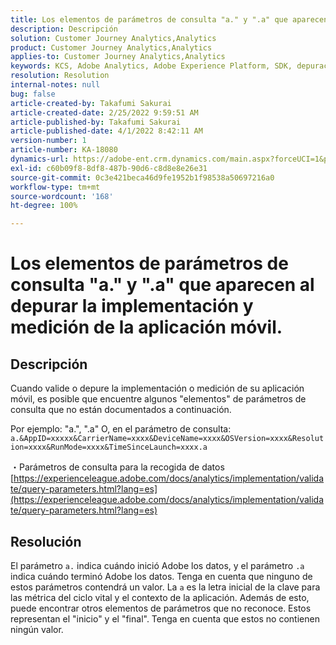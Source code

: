 ```yaml
---
title: Los elementos de parámetros de consulta "a." y ".a" que aparecen al depurar la implementación y medición de la aplicación móvil.
description: Descripción
solution: Customer Journey Analytics,Analytics
product: Customer Journey Analytics,Analytics
applies-to: Customer Journey Analytics,Analytics
keywords: KCS, Adobe Analytics, Adobe Experience Platform, SDK, depuración, parámetros de consulta
resolution: Resolution
internal-notes: null
bug: false
article-created-by: Takafumi Sakurai
article-created-date: 2/25/2022 9:59:51 AM
article-published-by: Takafumi Sakurai
article-published-date: 4/1/2022 8:42:11 AM
version-number: 1
article-number: KA-18080
dynamics-url: https://adobe-ent.crm.dynamics.com/main.aspx?forceUCI=1&pagetype=entityrecord&etn=knowledgearticle&id=8e2808ab-2196-ec11-b400-000d3a58ba2e
exl-id: c60b09f8-8df8-487b-90d6-c8d8e8e26e31
source-git-commit: 0c3e421beca46d9fe1952b1f98538a50697216a0
workflow-type: tm+mt
source-wordcount: '168'
ht-degree: 100%

---
```


# Los elementos de parámetros de consulta &quot;a.&quot; y &quot;.a&quot; que aparecen al depurar la implementación y medición de la aplicación móvil.

## Descripción


Cuando valide o depure la implementación o medición de su aplicación móvil, es posible que encuentre algunos &quot;elementos&quot; de parámetros de consulta que no están documentados a continuación.

Por ejemplo: &quot;a.&quot;, &quot;.a&quot; O, en el parámetro de consulta: `a.&AppID=xxxxx&CarrierName=xxxx&DeviceName=xxxx&OSVersion=xxxx&Resolution=xxxx&RunMode=xxxx&TimeSinceLaunch=xxxx.a `

・Parámetros de consulta para la recogida de datos
[https://experienceleague.adobe.com/docs/analytics/implementation/validate/query-parameters.html?lang=es](https://experienceleague.adobe.com/docs/analytics/implementation/validate/query-parameters.html?lang=es)




## Resolución


El parámetro `a.` indica cuándo inició Adobe los datos, y el parámetro `.a` indica cuándo terminó Adobe los datos. Tenga en cuenta que ninguno de estos parámetros contendrá un valor. La `a` es la letra inicial de la clave para las métrica del ciclo vital y el contexto de la aplicación. Además de esto, puede encontrar otros elementos de parámetros que no reconoce. Estos representan el &quot;inicio&quot; y el &quot;final&quot;. Tenga en cuenta que estos no contienen ningún valor.
